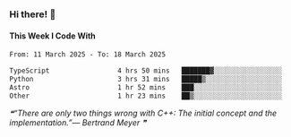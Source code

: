 ### Hi there! 👋

#### This Week I Code With
<!--START_SECTION:waka-->

```txt
From: 11 March 2025 - To: 18 March 2025

TypeScript                 4 hrs 50 mins   ███████▓░░░░░░░░░░░░░░░░░   30.20 %
Python                     3 hrs 31 mins   █████▒░░░░░░░░░░░░░░░░░░░   21.96 %
Astro                      1 hr 52 mins    ███░░░░░░░░░░░░░░░░░░░░░░   11.71 %
Other                      1 hr 23 mins    ██▒░░░░░░░░░░░░░░░░░░░░░░   08.68 %
```

<!--END_SECTION:waka-->

<!--STARTS_HERE_QUOTE_README-->
<i>❝“There are only two things wrong with C++:  The initial concept and the implementation.”— Bertrand Meyer   ❞</i>
<!--ENDS_HERE_QUOTE_README-->
